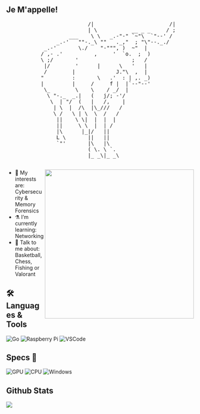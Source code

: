   ## Je M'appelle! 
 <pre>
                          /|                        /|
                          | \           __ _ _     / ;
                    ___    \ \   _.-"-" `~"\  `"--' /
                _.-'   ""-._\ ""   ._,"  ; "\"--._./
            _.-'       \./    "-""", )  ~"  |
           / ,- .'          ,     '  `o.  ;  )
           \ ;/       '                 ;   /
            |/        '      |      \   '   |
            /        |             J."\  ,  |
           "         :       \   .'  : | ,. _)
           |         |     /     f |  |`--"--'
            \_        \    \    / _/  |
             \ "-._  _.|   (   j/; -'/
              \  | "/  (   |   /,    |
               | \  |  /\  |\_///   /
               \ /   \ | \  \  /   /
                ||    \ \|  |  |  |
                ||     \ \  |  | /
                |\      |_|/   ||
                L \       ||   ||
                `"'       |\   |\
                          ( \. \ `.
                          |_ _\|_ _\
                                
</pre>


<img src="https://i.imgur.com/tTvkUOz.gif" align="right" width="400" height="auto"/> </a>


- 🔭 My interests are: Cybersecurity & Memory Forensics
- ⚗️ I’m currently learning: Networking 
- 💬 Talk to me about: Basketball, Chess, Fishing or Valorant

## 🛠 Languages & Tools 

![Go](https://img.shields.io/badge/Go-00ADD8?style=for-the-badge&logo=go&logoColor=white)
![Raspberry Pi](https://img.shields.io/badge/Raspberry%20Pi-A22846?style=for-the-badge&logo=Raspberry%20Pi&logoColor=white)
![VSCode](https://img.shields.io/badge/Visual_Studio_Code-0078D4?style=for-the-badge&logo=visual%20studio%20code&logoColor=white)

## Specs 🧪

![GPU](https://img.shields.io/badge/AMD-Radeon_RX_5500-ED1C24?style=for-the-badge&logo=amd&logoColor=white)
![CPU](https://img.shields.io/badge/AMD-Ryzen_7_3800X-ED1C24?style=for-the-badge&logo=amd&logoColor=white)
![Windows](https://img.shields.io/badge/Windows-0078D6?style=for-the-badge&logo=windows&logoColor=white) 

## Github Stats 

<img src="https://github-readme-stats.vercel.app/api/top-langs?username=girlhefunnyaf44&layout=compact&theme=tokyonight"/>

